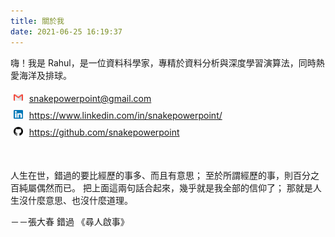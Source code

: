 ```yaml
---
title: 關於我
date: 2021-06-25 16:19:37
---
```


嗨！我是 Rahul，是一位資料科學家，專精於資料分析與深度學習演算法，同時熱愛海洋及排球。


<div style="padding:1%"> 
    <div>
        <img src="gmail.png" width="3%" height="3%" style="float:left;"> 
    </div>
    <div style='margin-left:5%;'>
        <a href="mailto:snakepowerpoint@gmail.com">snakepowerpoint@gmail.com</a> 
    </div>
</div>

<div style="padding:1%"> 
    <div>
        <img src="linkedin.png" width="3%" height="3%" style="float:left;"> 
    </div>
    <div style='margin-left:5%;'>
        <a href="https://www.linkedin.com/in/snakepowerpoint/">https://www.linkedin.com/in/snakepowerpoint/</a>
    </div>
</div>

<div style="padding:1%"> 
    <div>
        <img src="github.png" width="3%" height="3%" style="float:left;"> 
    </div>
    <div style='margin-left:5%;'>
        <a href="https://github.com/snakepowerpoint">https://github.com/snakepowerpoint</a>
    </div>
</div>


&nbsp;

人生在世，錯過的要比經歷的事多、而且有意思；
至於所謂經歷的事，則百分之百純屬偶然而已。
把上面這兩句話合起來，幾乎就是我全部的信仰了；
那就是人生沒什麼意思、也沒什麼道理。

－－張大春 錯過 《尋人啟事》
